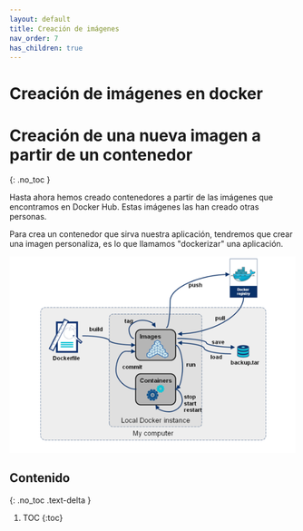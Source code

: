 ```yaml
---
layout: default
title: Creación de imágenes
nav_order: 7
has_children: true
---
```

# Creación de imágenes en docker

# Creación de una nueva imagen a partir de un contenedor
{: .no_toc }

Hasta ahora hemos creado contenedores a partir de las imágenes que encontramos en Docker Hub. Estas imágenes las han creado otras personas.

Para crea un contenedor que sirva nuestra aplicación, tendremos que crear una imagen personaliza, es lo que llamamos "dockerizar" una aplicación.

![docker](img/build.png)

## Contenido
{: .no_toc .text-delta }

1. TOC
{:toc}

